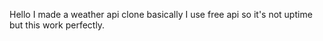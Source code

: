 Hello I made a weather api clone basically I use free api so it's not uptime but this work perfectly.
